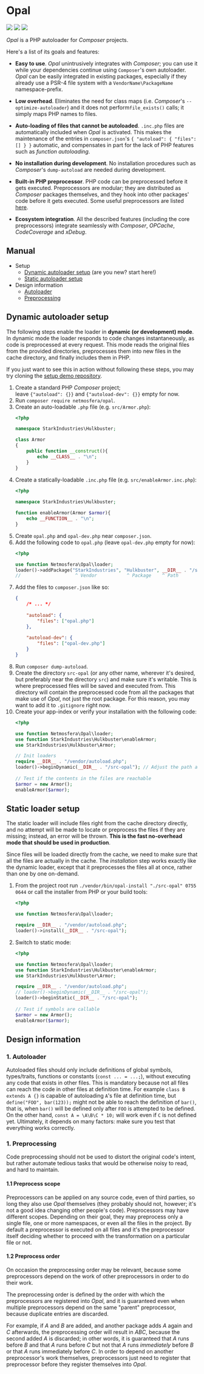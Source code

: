 [release]: https://img.shields.io/github/release/PHPOpal/Opal.svg
[release-URL]: https://github.com/PHPOpal/Opal/releases
[status]: https://travis-ci.org/PHPOpal/Opal.svg?branch=master
[status-URL]: https://travis-ci.org/PHPOpal/Opal
[coverage]: https://coveralls.io/repos/github/PHPOpal/Opal/badge.svg?branch=master
[coverage-URL]: https://coveralls.io/github/PHPOpal/Opal?branch=master

# Opal

[![][release]][release-URL]
[![][status]][status-URL]
[![][coverage]][coverage-URL]

_Opal_ is a PHP autoloader for _Composer_ projects.

Here's a list of its goals and features:

- **Easy to use**. _Opal_ unintrusively integrates with _Composer_; you can use it while
  your dependencies continue using `Composer`'s own autoloader. _Opal_ can be  easily
  integrated in existing packages, especially if they already use a PSR-4 file system with
  a `VendorName\PackageName` namespace-prefix.
    
- **Low overhead**. Eliminates the need for class maps (i.e. _Composer_'s
  `--optimize-autoloader`) and it does not perform`file_exists()` calls; it simply maps
  PHP names to files. 
  
- **Auto-loading of files that cannot be autoloaded**. `.inc.php` files are automatically
  included when _Opal_ is activated. This makes the maintenance of the entries in
  `composer.json`'s `{ "autoload": { "files": [] } }` automatic, and compensates in part
  for the lack of PHP features such as _function autoloading_.
  
- **No installation during development**. No installation procedures such as _Composer_'s
  `dump-autoload` are needed during development.
  
- **Built-in PHP preprocessor**. PHP code can be preprocessed before it gets executed.
  Preprocessors are modular; they are distributed as _Composer_ packages themselves, and
  they hook into other packages' code before it gets executed. Some useful preprocessors
  are listed [here](./preprocessors.md).
  
- **Ecosystem integration**. All the described features (including the core preprocessors)
  integrate seamlessly with _Composer_, _OPCache_, _CodeCoverage_ and _xDebug_.

## Manual

- Setup
  - [Dynamic autoloader setup](#dynamic-autoloader-setup) (are you new? start here!)
  - [Static autoloader setup](#static-autoloader-setup)
- Design information
  - [Autoloader](#autoloader)
  - [Preprocessing](#preprocessing)

## Dynamic autoloader setup

The following steps enable the loader in **dynamic (or development) mode**. In dynamic
mode the loader responds to code changes instantaneously, as code is preprocessed at every
request. This mode reads the original files from the provided directories, preprocesses
them into new files in the cache directory, and finally includes them in PHP.

If you just want to see this in action without following these steps, you may try cloning
the [setup demo repository](https://github.com/PHPOpal/SetupDemo). 

1. Create a standard PHP _Composer_ project;<br>
   leave `{"autoload": {}}` and `{"autoload-dev": {}}` empty for now.
2. Run `composer require netmosfera/opal`.
3. Create an auto-loadable `.php` file (e.g. `src/Armor.php`):
   ```php
   <?php
   
   namespace StarkIndustries\Hulkbuster;

   class Armor
   {
       public function __construct(){
           echo __CLASS__ . "\n";
       }
   }
   ```
4. Create a statically-loadable `.inc.php` file (e.g. `src/enableArmor.inc.php`):
   ```php
   <?php
  
   namespace StarkIndustries\Hulkbuster;

   function enableArmor(Armor $armor){
       echo __FUNCTION__ . "\n";
   }
   ```
5. Create `opal.php` and `opal-dev.php` near `composer.json`.
6. Add the following code to `opal.php` (leave `opal-dev.php` empty for now):
   ```php
   <?php

   use function Netmosfera\Opal\loader;
   loader()->addPackage("StarkIndustries", "Hulkbuster", __DIR__ . "/src");
   //                    ^ Vendor           ^ Package    ^ Path
   ```
7. Add the files to `composer.json` like so:
   ```json
   {
       /* ... */
       
       "autoload": {
           "files": ["opal.php"]
       },
    
       "autoload-dev": {
           "files": ["opal-dev.php"]
       }
   } 
   ```
9. Run `composer dump-autoload`.
10. Create the directory `src-opal` (or any other name, wherever it's desired, but
    preferably near the directory `src`) and make sure it's writable. This is where
    preprocessed files will be saved and executed from. This directory will contain the
    preprocessed code from all the packages that make use of _Opal_, not just the root
    package. For this reason, you may want to add it to `.gitignore` right now.
11. Create your app-index or verify your installation with the following code:
    ```php
    <?php

    use function Netmosfera\Opal\loader;
    use function StarkIndustries\Hulkbuster\enableArmor;
    use StarkIndustries\Hulkbuster\Armor;

    // Init loaders
    require __DIR__ . "/vendor/autoload.php";
    loader()->beginDynamic(__DIR__ . "/src-opal"); // Adjust the path as needed
 
    // Test if the contents in the files are reachable
    $armor = new Armor();
    enableArmor($armor);
    ```

## Static loader setup 

The static loader will include files right from the cache directory directly, and no
attempt will be made to locate or preprocess the files if they are missing; instead, an
error will be thrown. **This is the fast no-overhead mode that should be used in
production**.

Since files will be loaded directly from the cache, we need to make sure that all the
files are actually in the cache. The _installation_ step works exactly like the dynamic
loader, except that it preprocesses the files all at once, rather than one by one
on-demand.
   
1. From the project root run `./vendor/bin/opal-install "./src-opal" 0755 0644`
    or call the installer from PHP or your build tools:
   ```php
   <?php

   use function Netmosfera\Opal\loader;

   require __DIR__ . "/vendor/autoload.php";
   loader()->install(__DIR__ . "/src-opal");
   ``` 
2. Switch to static mode: 
   ```php
   <?php

   use function Netmosfera\Opal\loader;
   use function StarkIndustries\Hulkbuster\enableArmor;
   use StarkIndustries\Hulkbuster\Armor;

   require __DIR__ . "/vendor/autoload.php";
   // loader()->beginDynamic(__DIR__ . "/src-opal");
   loader()->beginStatic(__DIR__ . "/src-opal");
 
   // Test if symbols are callable
   $armor = new Armor();
   enableArmor($armor);
   ```

## Design information

### 1. Autoloader 

Autoloaded files should only include definitions of global symbols, types/traits,
functions or constants (`const ... = ...;`), without executing any code that exists in
other files. This is mandatory because not all files can reach the code in other files at
definition time. For example `class B extends A {}` is capable of autoloading `A`'s file
at definition time, but `define("FOO", bar(123));` might not be able to reach the
definition of `bar()`, that is, when `bar()` will be defined only after `FOO` is
attempted to be defined. On the other hand, `const A = \A\B\C * 10;` will work even if `C`
is not defined yet. Ultimately, it depends on many factors: make sure you test that
everything works correctly.
   
### 1. Preprocessing

Code preprocessing should not be used to distort the original code's intent, but rather
automate tedious tasks that would be otherwise noisy to read, and hard to maintain.

#### 1.1 Preprocess scope 

Preprocessors can be applied on any source code, even of third parties, so long they
also use _Opal_ themselves (they probably should not, however; it's not a good idea
changing other people's code). Preprocessors may have different scopes. Depending on their
goal, they may preprocess only a single file, one or more namespaces, or even all the
files in the project. By default a preprocessor is executed on all files and it's the
preprocessor itself deciding whether to proceed with the transformation on a particular
file or not.

#### 1.2 Preprocess order

On occasion the preprocessing order may be relevant, because some preprocessors depend on
the work of other preprocessors in order to do their work.

The preprocessing order is defined by the order with which the preprocessors are
registered into _Opal_, and it is guaranteed even when multiple preprocessors depend on
the same "parent" preprocessor, because duplicate entries are discarded.

For example, if _A_ and _B_ are added, and another package adds _A_ again and _C_
afterwards, the preprocessing order will result in _ABC_, because the second added _A_ is
discarded; in other words, it is guaranteed that _A_ runs before _B_ and that _A_ runs
before _C_ but not that _A_ runs _immediately_ before _B_ or that _A_ runs immediately
before _C_. In order to depend on another preprocessor's work themselves, preprocessors
just need to register that preprocessor before they register themselves into _Opal_.

